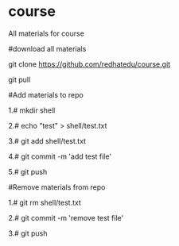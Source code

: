 # course
All materials for course

#download all materials

git clone https://github.com/redhatedu/course.git

git pull


#Add materials to repo

1.# mkdir shell

2.# echo "test" > shell/test.txt

3.# git add shell/test.txt

4.# git commit -m 'add test file'

5.# git push



#Remove materials from repo

1.# git rm shell/test.txt

2.# git commit -m 'remove test file'

3.# git push
